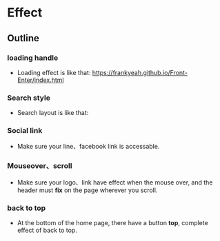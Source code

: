 <h1>
Effect
</h1>

<h2>
Outline
</h2>

### loading handle

<p>

*  Loading effect is like that: https://frankyeah.github.io/Front-Enter/index.html

</p>

### Search style

<p>

*  Search layout is like that:

</p>

### Social link

<p>

*  Make sure your line、facebook link is accessable.

</p>

### Mouseover、scroll

<p>

*  Make sure your logo、link have effect when the mouse over, and the header must **fix** on the page wherever you scroll.

</p>

### back to top

<p>

*  At the bottom of the home page, there have a button **top**, complete effect of back to top.

</p>
